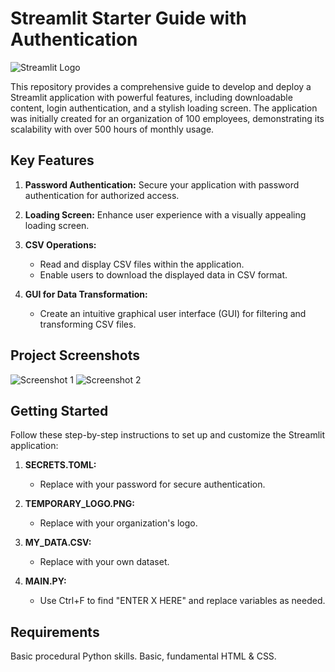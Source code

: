 # Streamlit Starter Guide with Authentication

![Streamlit Logo](https://github.com/rickyringler/Streamlit_Starter_Guide_with_Authentication/assets/135162902/b66d4fe6-d2fc-4bc0-869a-3dbdf428e214)

This repository provides a comprehensive guide to develop and deploy a Streamlit application with powerful features, including downloadable content, login authentication, and a stylish loading screen. The application was initially created for an organization of 100 employees, demonstrating its scalability with over 500 hours of monthly usage.

## Key Features

1. **Password Authentication:** Secure your application with password authentication for authorized access.

2. **Loading Screen:** Enhance user experience with a visually appealing loading screen.

3. **CSV Operations:**
    - Read and display CSV files within the application.
    - Enable users to download the displayed data in CSV format.

4. **GUI for Data Transformation:**
    - Create an intuitive graphical user interface (GUI) for filtering and transforming CSV files.

## Project Screenshots

![Screenshot 1](https://github.com/rickyringler/Streamlit_Starter_Guide_with_Authentication/assets/135162902/b66d4fe6-d2fc-4bc0-869a-3dbdf428e214)
![Screenshot 2](https://github.com/rickyringler/Streamlit_Starter_Guide_with_Authentication/assets/135162902/7de7ea1d-3256-49db-b85f-ff514d10823c)

## Getting Started

Follow these step-by-step instructions to set up and customize the Streamlit application:

1. **SECRETS.TOML:**
   - Replace with your password for secure authentication.

2. **TEMPORARY_LOGO.PNG:**
   - Replace with your organization's logo.

3. **MY_DATA.CSV:**
   - Replace with your own dataset.

4. **MAIN.PY:**
   - Use Ctrl+F to find "ENTER X HERE" and replace variables as needed.

## Requirements

Basic procedural Python skills.
Basic, fundamental HTML & CSS.
